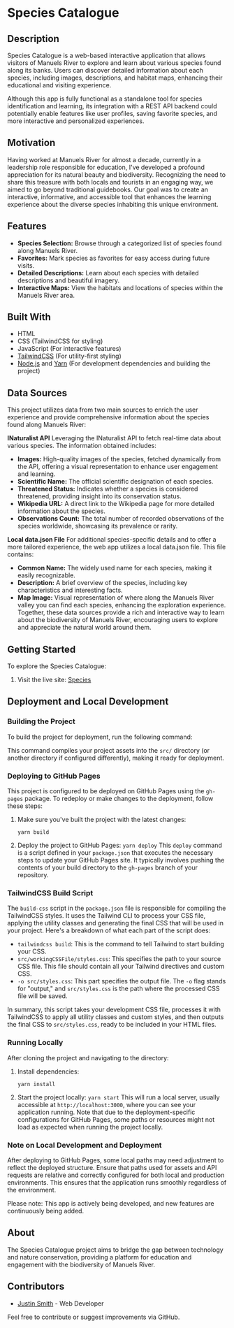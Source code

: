 # Species Catalogue

## Description

Species Catalogue is a web-based interactive application that allows visitors of
Manuels River to explore and learn about various species found along its banks.
Users can discover detailed information about each species, including images,
descriptions, and habitat maps, enhancing their educational and visiting
experience.

Although this app is fully functional as a standalone tool for species
identification and learning, its integration with a REST API backend could
potentially enable features like user profiles, saving favorite species, and
more interactive and personalized experiences.

## Motivation

Having worked at Manuels River for almost a decade, currently in a leadership role responsible for education, I've developed a profound appreciation for its natural beauty and biodiversity. Recognizing the need to share this treasure with both locals and tourists in an engaging way, we aimed to go beyond traditional guidebooks. Our goal was to create an interactive, informative, and accessible tool that enhances the learning experience about the diverse species inhabiting this unique environment.

## Features

- **Species Selection:** Browse through a categorized list of species found
  along Manuels River.
- **Favorites:** Mark species as favorites for easy access during future visits.
- **Detailed Descriptions:** Learn about each species with detailed descriptions
  and beautiful imagery.
- **Interactive Maps:** View the habitats and locations of species within the
  Manuels River area.

## Built With

- HTML
- CSS (TailwindCSS for styling)
- JavaScript (For interactive features)
- [TailwindCSS](https://tailwindcss.com/) (For utility-first styling)
- [Node.js](https://nodejs.org/) and [Yarn](https://yarnpkg.com/) (For
  development dependencies and building the project)


## Data Sources

This project utilizes data from two main sources to enrich the user experience and provide comprehensive information about the species found along Manuels River:

**INaturalist API**
Leveraging the INaturalist API to fetch real-time data about various species. The information obtained includes:

- **Images:** High-quality images of the species, fetched dynamically from the API, offering a visual representation to enhance user engagement and learning.
- **Scientific Name:** The official scientific designation of each species.
- **Threatened Status:** Indicates whether a species is considered threatened, providing insight into its conservation status.
- **Wikipedia URL:** A direct link to the Wikipedia page for more detailed information about the species.
- **Observations Count:** The total number of recorded observations of the species worldwide, showcasing its prevalence or rarity.

**Local data.json File**
For additional species-specific details and to offer a more tailored experience, the web app utilizes a local data.json file. This file contains:

- **Common Name:** The widely used name for each species, making it easily recognizable.
- **Description:** A brief overview of the species, including key characteristics and interesting facts.
- **Map Image:** Visual representation of where along the Manuels River valley you can find each species, enhancing the exploration experience.
Together, these data sources provide a rich and interactive way to learn about the biodiversity of Manuels River, encouraging users to explore and appreciate the natural world around them.

## Getting Started

To explore the Species Catalogue:

1. Visit the live site:
   [Species](https://justindotrocks.github.io/Species/)

## Deployment and Local Development

### Building the Project

To build the project for deployment, run the following command:

This command compiles your project assets into the `src/` directory (or another
directory if configured differently), making it ready for deployment.

### Deploying to GitHub Pages

This project is configured to be deployed on GitHub Pages using the `gh-pages`
package. To redeploy or make changes to the deployment, follow these steps:

1. Make sure you've built the project with the latest changes:
      ```
      yarn build
      ```
2. Deploy the project to GitHub Pages: ` yarn deploy ` This `deploy` command is
   a script defined in your `package.json` that executes the necessary steps to
   update your GitHub Pages site. It typically involves pushing the contents of
   your build directory to the `gh-pages` branch of your repository.

### TailwindCSS Build Script

The `build-css` script in the `package.json` file is responsible for compiling
the TailwindCSS styles. It uses the Tailwind CLI to process your CSS file,
applying the utility classes and generating the final CSS that will be used in
your project. Here's a breakdown of what each part of the script does:

- `tailwindcss build`: This is the command to tell Tailwind to start building
  your CSS.
- `src/workingCSSFile/styles.css`: This specifies the path to your source CSS
  file. This file should contain all your Tailwind directives and custom CSS.
- `-o src/styles.css`: This part specifies the output file. The `-o` flag stands
  for "output," and `src/styles.css` is the path where the processed CSS file
  will be saved.

In summary, this script takes your development CSS file, processes it with
TailwindCSS to apply all utility classes and custom styles, and then outputs the
final CSS to `src/styles.css`, ready to be included in your HTML files.

### Running Locally

After cloning the project and navigating to the directory:

1. Install dependencies:
      ```
      yarn install
      ```
2. Start the project locally: ` yarn start ` This will run a local server,
   usually accessible at `http://localhost:3000`, where you can see your
   application running. Note that due to the deployment-specific configurations
   for GitHub Pages, some paths or resources might not load as expected when
   running the project locally.

### Note on Local Development and Deployment

After deploying to GitHub Pages, some local paths may need adjustment to reflect
the deployed structure. Ensure that paths used for assets and API requests are
relative and correctly configured for both local and production environments.
This ensures that the application runs smoothly regardless of the environment.

Please note: This app is actively being developed, and new features are
continuously being added.

## About

The Species Catalogue project aims to bridge the gap between technology and
nature conservation, providing a platform for education and engagement with the
biodiversity of Manuels River.

## Contributors

- [Justin Smith](https://github.com/JustinDotRocks) - Web Developer

Feel free to contribute or suggest improvements via GitHub.
